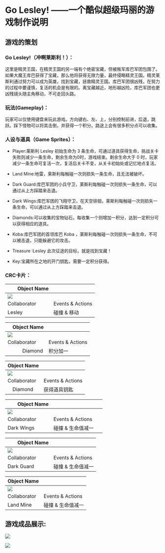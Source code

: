 # Go Lesley!      ——一个酷似超级玛丽的游戏制作说明

## 游戏的策划

### Go Lesley!（冲啊莱斯利！）：  
这里是精灵王国，在精灵王国的另一端有个绝密宝藏，但被叛军库巴军团包围了。如果大魔王库巴获得了宝藏，那么他将获得无限力量，最终侵略精灵王国。精灵莱斯利通过努力可以成为英雄，找到宝藏，拯救精灵王国。库巴军团很凶残，在努力的过程中要谨慎，复活的机会是有限的。离宝藏越近，地形越凶险，库巴军团也更凶残镜头随主角移动，不可走回头路。

### 玩法(Gameplay)：
玩家可以仅使用键盘来玩此游戏。方向键右、左、上，分别控制前进，后退，跳跃。踩下怪物可以将其击倒，并获得一个积分。路途上会有很多积分点可以收集。  

### 人设与道具（Game Sprites）：  

- Player:莱斯利 Lesley 初始生命为 3 条生命，可通过道具获得生命，挑战关卡失败则减少一条生命，剩余生命为0时，游戏结束。剩余生命大于 0 时，玩家减少一条生命可复活一次，复活后关卡不变，从关卡初始处或记忆地点复活。

- Land Mine:地雷，莱斯利每触碰一次则损失一条生命，且无法被破坏。

- Dark Guard:库巴军团的小兵守卫，莱斯利每触碰一次则损失一条生命，可以通过从上方踩踏来击退。

- Dark Wings:库巴军团的飞翔守卫，在天空徘徊，莱斯利每触碰一次则损失一条生命，可以通过从上方踩踏来击退。

- Diamonds:可以收集的宝物钻石，每收集一个则增加一积分，达到一定积分可以获得相应的道具。

- Koba:库巴军团的首领库巴 Koba ，莱斯利每触碰一次则损失一条生命，不可以被击退，只能躲避它的攻击。

- Treasure :Lesley 此次征途的目标，就是找到宝藏！

- Key:宝藏所在之地的开门钥匙，需要一定积分获得。


### CRC卡片：

|　　Object Name ||
|-------|------|
|     ![](http://m.qpic.cn/psb?/V10TJRfP2sMibY/530xqvwiCzk1166xKEdpU.94yvI2X8NR3F3Aid3kCc4!/b/dFQBAAAAAAAA&bo=PQBGAAAAAAARB0s!&rf=viewer_4)                     
| Collaborator | Events & Actions   
|   Lesley     |    碰撞 & 移动      

  

|　Object Name ||
|-------|------|
|     ![](http://m.qpic.cn/psb?/V10TJRfP2sMibY/*mZBuqoQu2npXYlLJX1bkSRfu4.RG9mvJM7rJjx*1Fw!/b/dDABAAAAAAAA&bo=MQAsAAAAAAADFy8!&rf=viewer_4)                     
 Collaborator | Events & Actions 
|    　　　Diamond     |    积分加一       



|   Object Name ||
|-------|------|
|     ![](http://m.qpic.cn/psb?/V10TJRfP2sMibY/9Xb8ovzReeik42PYc1i0PO2uD6gCIHjEmFKRSeXkplk!/b/dDQBAAAAAAAA&bo=LABCAAAAAAADB0w!&rf=viewer_4)                   
| Collaborator | Events & Actions 
|   　Diamond     |    获得道具钥匙        



|　　Object Name || 
|-------|------|
|     ![](http://m.qpic.cn/psb?/V10TJRfP2sMibY/dE9aCQELVwhpaBpSfO8dMmIlUXCIpdfkbYaQdVm7dDs!/b/dFIBAAAAAAAA&bo=fQBRAAAAAAARFww!&rf=viewer_4)                    
|Collaborator | Events & Actions 
|   Dark Wings   |    碰撞 & 生命值减一      　   



|　　Object Name|| 
|-------|------|
|     ![](http://a1.qpic.cn/psb?/V10TJRfP2sMibY/zVuS0Z8Zz.TIkpgGXeCHJlNTRb1gDy7KRmYJCJwDOAs!/b/dFQBAAAAAAAA&ek=1&kp=1&pt=0&bo=NgA*AAAAAAADFzs!&tl=1&vuin=1960226332&tm=1541498400&sce=60-3-3&rf=viewer_4)           
| Collaborator | Events & Actions 
|    Dark Guard     |     碰撞 & 生命值减一     




| Object Name  || 
|-------|------|
|     ![](http://m.qpic.cn/psb?/V10TJRfP2sMibY/YYOITx28JpusGnkrXOewyJpkYAdNaOOzDXIGhr0466Q!/b/dDMBAAAAAAAA&bo=RwA9AAAAAAADF0g!&rf=viewer_4)                   
| Collaborator | Events & Actions 
|     Land Mine    |    碰撞 & 生命值减一      



## 游戏成品展示:
![](http://m.qpic.cn/psb?/V10TJRfP2sMibY/AR0Airczn4OTbiGLCZxhBrC573BMn1UmbfsYU4bJc2M!/b/dFMBAAAAAAAA&bo=2QVLAwAAAAAClyc!&rf=viewer_4)

![](http://m.qpic.cn/psb?/V10TJRfP2sMibY/VIYJtkRMOzr*V7vraIeGC*7mDhq*DnPQQQPL2W56oNU!/b/dFIBAAAAAAAA&bo=2QVOAwAAAAAClyI!&rf=viewer_4)



